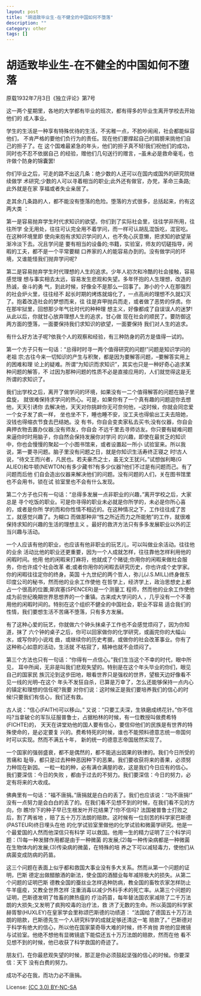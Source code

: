 ```yaml
---
layout: post
title: "胡适致毕业生-在不健全的中国如何不堕落"
description: ""
category: other
tags: []
---
```


# 胡适致毕业生-在不健全的中国如何不堕落
原载1932年7月3日《独立评论》第7号

这一两个星期里，各地的大学都有毕业的班次，都有得多的毕业生离开学校去开始他们的
成人事业。

学生的生活是一种享有特殊优待的生活，不劣稚一点，不脸吵闹闹，社会都能纵容他们，
不肯严格的要他们负行为的责任。现在他们要撑起自己的肩膀来挑他们自己的担子了。在
这个国难最紧急的年头，他们的担子真不轻!我们祝他们的成功，同时也不忍不依据自己
的经验，赠他们几句送行的赠言，–虽未必是救命毫毛，也许做个防身的锦囊罢!

你们毕业之后，可走的路不出这几条：绝少数的人还可以在国内或国外的研究院继续做学
术研究;少数的人可以寻着相当的职业;此外还有做官，办党，革命三条路;此外就是在家
享福或者失业亲居了。

走其余几条路的人，都不能没有堕落的危险。堕落的方式很多，总括起来，约有这两大类
：

第一是容易抛弃学生时代求知识的欲望。你们到了实际社会里，往往学非所用，往往所学
全无用处，往往可认完全用不着学问，而一样可认胡乱混饭吃，混官吃。在这种环境里即
使向来抱有求知识学问的人，也不免心灰意懒，把求知的欲望渐渐冷淡下去。况且学问是
要有相当的设备的;书籍，实验室，师友的切磋指导，闲暇的工夫，都不是一个平常要糊
口养家的人的能容易办到的。没有做学问的环境，又谁能怪我们抛弃学问呢?

第二是容易抛弃学生时代理想的人生的追求。少年人初次和冷酷的社会接触，容易感觉理
想与事实相去太远，容易发生悲观和失望。多年怀抱的人生理想，改造的热诚，奋斗的勇
气，到此时候，好像全不是那么一回事了。渺小的个人在那强烈的社会炉火里，往往经不
起长时期的烤炼就熔化了，一点高尚的理想不久就幻灭了。抱着改造社会的梦想而来，往
往是弃甲抛兵而走，或者做了恶势的俘虏。你在那牢狱里，回想那少年气壮时代的种种理
想主义，好像都成了自误误人的迷梦!从此以后，你就甘心放弃理想人生的追求，甘心做
现在社会的顺民了。要防御这两方面的堕落，一面要保持我们求知识的欲望，一面要保持
我们对人生的追求。

有什么好方法子呢?依我个人的观察和经验，有三种防身的药方是值得一试的。

第一个方子只有一句话：“总得时时寻一两个值得研究的问题!”问题是知识学问的老祖
宗;古往今来一切知识的产生与积聚，都是因为要解答问题，–要解答实用上的困难和理
论上的疑难。所谓“为知识而求知识”，其实也只是一种好奇心追求某种问题的解答，不
过因为那种问题的性质不必是直接应用的，人们就觉得这是无所谓的求知识了。

我们出学校之后，离开了做学问的环境，如果没有一二个值得解答的问题在脑子里盘旋，
就很难保持求学问的热心。可是，如果你有了一个真有趣的问题逗你去想他，天天引诱你
去解决他，天天对你挑衅你无可奈何他，–这时候，你就会同恋爱一个女子发了疯一样，
坐也坐不下，睡也睡不安，没工夫也得偷出工夫去陪她，没钱也得缩衣节食去巴结她。没
有书，你自会变卖家私去买书;没有仪器，你自会典押衣物去置办仪器;没有师友，你自会
不远千里去寻师访友。你只要有疑难问题来逼你时时用脑子，你自然会保持发展你对学问
的兴趣，即使在最贫乏的知识中，你也会慢慢的聚起一个小图书馆来，或者设置起一所小
试验室来。所以我说，第一要寻问题。脑子里没有问题之日，就是你知识生活寿终正寝之
时!古人说，“待文王而兴者，凡民也。若夫豪杰之士，虽无文王犹兴。”试想伽利略(G
ALIEO)和牛顿(NEWTON)有多少藏书?有多少仪器?他们不过是有问题而己。有了问题而后他
们自会造出仪器来解决他们的问题。没有问题的人们，关在图书馆里也不会用书，锁在试
验室里也不会有什么发现。

第二个方子也只有一句话：“总得多发展一点非职业的兴趣，”离开学校之后，大家总是
寻个吃饭的职业。可是你寻得的职业未必就是你所学的，未必是你所心喜的，或者是你所
学的而和你性情不相近的。在这种情况之下，工作往往成了苦工，就感觉兴趣了。为糊口
而做那种非“性之所近而力之所能勉”的工作，就很难保持求知的兴趣的生活的理想主义
。最好的救济方法只有多多发展职业以外的正当兴趣与活动。

一个人应该有他的职业，也应该有他非职业的玩艺儿，可以叫做业余活动。往往他的业余
活动比他的职业还更重要，因为一个人成就怎样，往往靠他怎样利用他的闲暇时间。他用
他的闲暇来打麻将，他就成了个赌徒;你用你的闲暇来做社会服务，你也许成个社会改革
者;或者你用你的闲暇去研究历史，你也许成个史学家。你的闲暇往往定你的终身。英国
十九世纪的两个哲人，弥儿(J.S.MILL)终身做东印度公司的秘书，然而他的业余工作使他
在哲学上，经济学上，政治思想史上都占一个很高的位置;斯宾塞(SPENCER)是一个测量工
程师，然而他的业余工作使他成为前世纪晚期世界思想界的一个重镇。古来成大学问的人
，几乎没有一个不善用他的闲暇时间的。特别在这个组织不健全的中国社会，职业不容易
适合我们的性情，我们要想生活不苦痛不堕落，只有多方发展。

有了这种心爱的玩艺，你就做六个钟头抹桌子工作也不会感觉烦闷了，因为你知道，抹了
六个钟的桌子之后，你可以回家做你的化学研究，或画完你的大幅山水，或写你的小说戏
曲，或继续你的历史考据，或做你的社会改革事业。你有了这种称心如意的活动，生活就
不枯寂了，精神也就不会烦闷了。

第三个方法也只有一句话：“你得有一点信心。”我们生当这个不幸的时代，眼中所见，
耳中所闻，无非是叫我们悲观失望的。特别是在这个年头毕业的你们，眼见自己的国家民
族沉沦到这步田地，眼看世界只是强权的世界，望极天边好像看不见一线的光明–在这个
年头不发狂自杀，已算是万幸了，怎么还能够保持一点内心的镇定和理想的信任呢?我要
对你们说：这时候正是我们要培养我们的信心的时候!只要我们有信心，我们还有救。

古人说：“信心(FAITH)可以移山。” 又说：“只要工夫深，生铁磨成绣花针。”你不信
吗?当拿破仑的军队征服普鲁士，占据柏林的时候，有一位教授叫做费希特(FICHTE)的，
天天在讲堂劝他的国人要有信心，要信仰他们的民族是有世界的特殊使命的，是必定要复
兴的。费希特死的时候，谁也不能预料德意志统一帝国何时可以实现。然而不满五十年，
新的统一的德意志帝国居然实现了。

一个国家的强弱盛衰，都不是偶然的，都不能逃出因果的铁律的。我们今日所受的苦痛和
耻辱，都只是过去种种恶因种下的恶果。我们要收获将来的善果，必须努力种现在新因。
一粒一粒的种，必有满仓满屋的收，这是我们今日应有的信心。我们要深信：今日的失败
，都由于过去的不努力。我们要深信：今日的努力，必定有将来的大收成。

佛典里有一句话：“福不唐捐。”唐捐就是白白的丢了。我们也应该说：“功不唐捐!”
没有一点努力是会白白的丢了的。在我们看不见想不到的时候，在我们看不见的方向，你
瞧!你下的种子早已生根发叶开花结果了!你不信吗? 法国被普鲁士打败之后，割了两省地
，赔了五十万万法朗的赔款。这时候有一位刻苦的科学家巴斯德(PASTEUR)终日埋头在他
的化学试验室里做他的化学试验和微菌学研究。他是一个最爱国的人然而他深信只有科学
可以救国。他用一生的精力证明了三个科学问题：(1)每一种发酵作用都是由于一种微菌
的发展;(2)每一种传染病都是一种微菌在生物体内的发展;(3)传染病的微菌，在特殊的培
养之下可以减轻毒力，使他们从病菌变成防病的药苗。

这三个问题在表面上似乎都和救国大事业没有多大关系。然而从第一个问题的证明，巴斯
德定出做醋酿酒的新法，使全国的酒醋业每年减除极大的损失。从第二个问题的证明巴斯
德教全国的蚕丝业怎样选种防病，教全国的畜牧农家怎样防止牛羊瘟疫，又教全世界怎样
注重消毒以减少外科手术的死亡率。从第三个问题的证明，巴斯德发明了牲畜的脾热瘟的
疗治药苗，每年替法国农家减除了二千万法朗的大损失;又发明了疯狗咬毒的治疗法，救
济了无数的生命。所以英国的科学家赫胥黎(HUXLEY)在皇家学会里称颂巴斯德的功绩道：
“法国给了德国五十万万法朗的赔款，巴斯德先生一个人研究科学的成就足够还清这一笔
赔款了。” 巴斯德对于科学有绝大的信心，所以他在国家蒙奇辱大难的时候，终不肯抛
弃他的显微镜与试验室。他绝不想他有显微镜底下能偿还五十万万法朗的赔款，然而在他
看不见想不到的时候，他已收获了科学救国的奇迹了。

朋友们，在你最悲观失望的时候，那正是你必须鼓起坚强的信心的时候。你要深信：天下
没有白费的努力。

成功不必在我，而功力必不唐捐。

License: [(CC 3.0) BY-NC-SA](http://creativecommons.org/licenses/by-nc-sa/3.0/)
